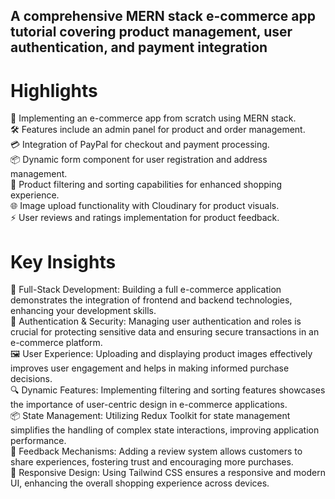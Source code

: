 ## A comprehensive MERN stack e-commerce app tutorial covering product management, user authentication, and payment integration

# Highlights
🛒 Implementing an e-commerce app from scratch using MERN stack.<br/>
🛠️ Features include an admin panel for product and order management.<br/>
💳 Integration of PayPal for checkout and payment processing.<br/>
📦 Dynamic form component for user registration and address management.<br/>
🔄 Product filtering and sorting capabilities for enhanced shopping experience.<br/>
🌐 Image upload functionality with Cloudinary for product visuals.<br/>
⚡ User reviews and ratings implementation for product feedback.<br/>

# Key Insights
🚀 Full-Stack Development: Building a full e-commerce application demonstrates the integration of frontend and backend technologies, enhancing your development skills.<br/>
🔐 Authentication & Security: Managing user authentication and roles is crucial for protecting sensitive data and ensuring secure transactions in an e-commerce platform.<br/>
🖼️ User Experience: Uploading and displaying product images effectively improves user engagement and helps in making informed purchase decisions.<br/>
🔍 Dynamic Features: Implementing filtering and sorting features showcases the importance of user-centric design in e-commerce applications.<br/>
📦 State Management: Utilizing Redux Toolkit for state management simplifies the handling of complex state interactions, improving application performance.<br/>
💬 Feedback Mechanisms: Adding a review system allows customers to share experiences, fostering trust and encouraging more purchases.<br/>
🌟 Responsive Design: Using Tailwind CSS ensures a responsive and modern UI, enhancing the overall shopping experience across devices.<br/>
